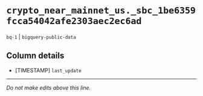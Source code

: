 # `crypto_near_mainnet_us._sbc_1be6359fcca54042afe2303aec2ec6ad`
`bq-1` | `bigquery-public-data`

## Column details
* [TIMESTAMP] `last_update`

-------------------------------------------------------------------------------
*Do not make edits above this line.*

